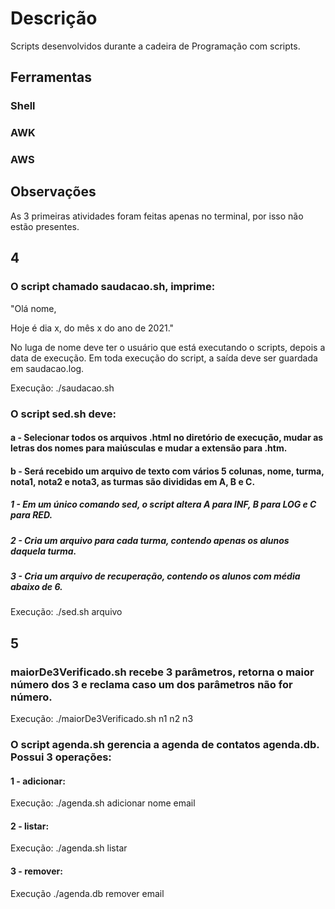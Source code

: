 # Descrição
Scripts desenvolvidos durante a cadeira de Programação com scripts.

## Ferramentas

### Shell
### AWK
### AWS

## Observações

As 3 primeiras atividades foram feitas apenas no terminal, por isso não estão presentes.

## 4

### O script chamado saudacao.sh, imprime:
"Olá nome,

Hoje é dia x, do mês x do ano de 2021."

No luga de nome deve ter o usuário que está executando o scripts, depois a data de execução. Em toda execução do script, a saída deve ser guardada em saudacao.log.

Execução: ./saudacao.sh

### O script sed.sh deve:

#### a - Selecionar todos os arquivos .html no diretório de execução, mudar as letras dos nomes para maiúsculas e mudar a extensão para .htm.

#### b - Será recebido um arquivo de texto com vários 5 colunas, nome, turma, nota1, nota2 e nota3, as turmas são divididas em A, B e C.

##### 1 - Em um único comando sed, o script altera A para INF, B para LOG e C para RED.

##### 2 - Cria um arquivo para cada turma, contendo apenas os alunos daquela turma.

##### 3 - Cria um arquivo de recuperação, contendo os alunos com média abaixo de 6.

Execução: ./sed.sh arquivo

## 5

### maiorDe3Verificado.sh recebe 3 parâmetros, retorna o maior número dos 3 e reclama caso um dos parâmetros não for número.

Execução: ./maiorDe3Verificado.sh n1 n2 n3

### O script agenda.sh gerencia a agenda de contatos agenda.db. Possui 3 operações:

#### 1 - adicionar:
Execução: ./agenda.sh adicionar nome email

#### 2 - listar:
Execução: ./agenda.sh listar

#### 3 - remover:
Execução ./agenda.db remover email


